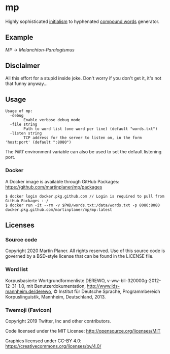 # mp

Highly sophisticated [initialism](https://en.wikipedia.org/wiki/Acronym#Nomenclature) to hyphenated [compound words](https://en.wikipedia.org/wiki/Compound_(linguistics)) generator.

## Example

*MP* -> *Melanchton-Paralogismus*

## Disclaimer

All this effort for a stupid inside joke. Don't worry if you don't get it, it's not that funny anyway...

## Usage

```
Usage of mp:
  -debug
        Enable verbose debug mode
  -file string
        Path to word list (one word per line) (default "words.txt")
  -listen string
        TCP address for the server to listen on, in the form 'host:port' (default ":8080")
```

The `PORT` environment variable can also be used to set the default listening port.

### Docker

A Docker image is available through GitHub Packages: https://github.com/martinplaner/mp/packages 

```
$ docker login docker.pkg.github.com // Login is required to pull from GitHub Packages :-/
$ docker run -it --rm -v $PWD/words.txt:/data/words.txt -p 8080:8080 docker.pkg.github.com/martinplaner/mp/mp:latest
```

## Licenses

### Source code

Copyright 2020 Martin Planer. All rights reserved. Use of this source code is governed by a BSD-style license that can be found in the LICENSE file.

### Word list

Korpusbasierte Wortgrundformenliste DEREWO, v-ww-bll-320000g-2012-12-31-1.0, mit Benutzerdokumentation, http://www.ids-mannheim.de/derewo, © Institut für Deutsche Sprache, Programmbereich Korpuslinguistik, Mannheim, Deutschland, 2013.

### Twemoji (Favicon)

Copyright 2019 Twitter, Inc and other contributors. 

Code licensed under the MIT License: <http://opensource.org/licenses/MIT>

Graphics licensed under CC-BY 4.0: <https://creativecommons.org/licenses/by/4.0/>